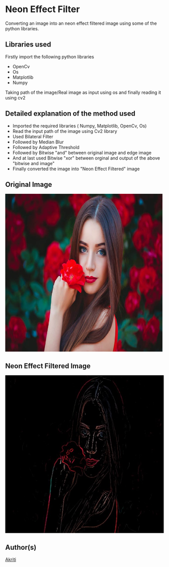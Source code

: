 
# Neon Effect Filter

Converting an image into an neon effect filtered image using some of the python libraries.

## Libraries used
Firstly import the following python libraries 
* OpenCv
* Os
* Matplotlib 
* Numpy

Taking path of the image/Real image as input using os and finally reading it using cv2

## Detailed explanation of the method used

* Imported the required libraries ( Numpy, Matplotlib, OpenCv, Os)
* Read the input path of the image using Cv2 library
* Used Bilateral Filter
* Followed by Median Blur
* Followed by Adaptive Threshold
* Followed by Bitwise "and" between original image and edge image
* And at last used Bitwise "xor" between orginal and output of the above "bitwise and image"
* Finally converted the image into "Neon Effect Filtered" image

## Original Image
<img src="Image/image_.jpg" height="500px">

## Neon Effect Filtered Image
<img src="Image/(Neon Effect Filter)image_.jpg" height="500px">

## Author(s)
[Akriti](https://github.com/A-kriti)
